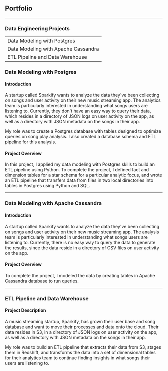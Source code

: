 ## Portfolio

---


### Data Engineering Projects
|| 
|:------------------------------------|
| Data Modeling with Postgres         | 
| Data Modeling with Apache Cassandra | 
| ETL Pipeline and Data Warehouse     | 


### Data Modeling with Postgres

#### Introduction
A startup called Sparkify wants to analyze the data they've been collecting on songs and user activity on their new music streaming app. The analytics team is particularly interested in understanding what songs users are listening to. Currently, they don't have an easy way to query their data, which resides in a directory of JSON logs on user activity on the app, as well as a directory with JSON metadata on the songs in their app.

My role was to create a Postgres database with tables designed to optimize queries on song play analysis. I also created a database schema and ETL pipeline for this analysis. 

#### Project Overview
In this project, I applied my data modeling with Postgres skills to build an ETL pipeline using Python. To complete the project, I defined fact and dimension tables for a star schema for a particular analytic focus, and wrote an ETL pipeline that transfers data from files in two local directories into tables in Postgres using Python and SQL. 

---

### Data Modeling with Apache Cassandra

#### Introduction
A startup called Sparkify wants to analyze the data they've been collecting on songs and user activity on their new music streaming app. The analysis team is particularly interested in understanding what songs users are listening to. Currently, there is no easy way to query the data to generate the results, since the data reside in a directory of CSV files on user activity on the app.

#### Project Overview
To complete the project, I modeled the data by creating tables in Apache Cassandra database to run queries. 


---

### ETL Pipeline and Data Warehouse

#### Project Description
A music streaming startup, Sparkify, has grown their user base and song database and want to move their processes and data onto the cloud. Their data resides in S3, in a directory of JSON logs on user activity on the app, as well as a directory with JSON metadata on the songs in their app.

My role was to build an ETL pipeline that extracts their data from S3, stages them in Redshift, and transforms the data into a set of dimensional tables for their analytics team to continue finding insights in what songs their users are listening to.

